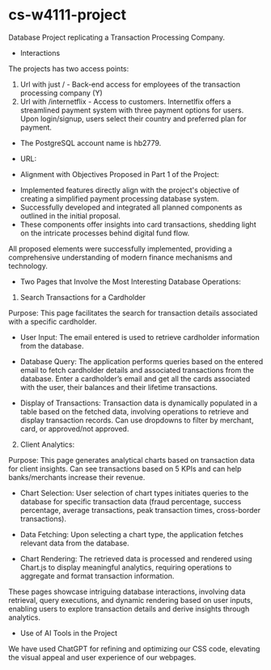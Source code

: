 # cs-w4111-project

Database Project replicating a Transaction Processing Company. 

* Interactions 

The projects has two access points: 

1. Url with just / - Back-end access for employees of the transaction processing company (Y)
2. Url with /internetflix - Access to customers. Internetlfix offers a streamlined payment system with three payment options for users. Upon login/signup, users select their country and preferred plan for payment.

* The PostgreSQL account name is hb2779.

* URL: 

* Alignment with Objectives Proposed in Part 1 of the Project:

- Implemented features directly align with the project's objective of creating a simplified payment processing database system.
- Successfully developed and integrated all planned components as outlined in the initial proposal.
- These components offer insights into card transactions, shedding light on the intricate processes behind digital fund flow.

All proposed elements were successfully implemented, providing a comprehensive understanding of modern finance mechanisms and technology.

* Two Pages that Involve the Most Interesting Database Operations:

1. Search Transactions for a Cardholder

Purpose: This page facilitates the search for transaction details associated with a specific cardholder.

- User Input: The email entered is used to retrieve cardholder information from the database.

- Database Query: The application performs queries based on the entered email to fetch cardholder details and associated transactions from the database. Enter a cardholder’s email and get all the cards associated with the user, their balances and their lifetime transactions. 

- Display of Transactions: Transaction data is dynamically populated in a table based on the fetched data, involving operations to retrieve and display transaction records. Can use dropdowns to filter by merchant, card, or approved/not approved.

2. Client Analytics: 

Purpose: This page generates analytical charts based on transaction data for client insights. Can see transactions based on 5 KPIs and can help banks/merchants increase their revenue.

- Chart Selection: User selection of chart types initiates queries to the database for specific transaction data (fraud percentage, success percentage, average transactions, peak transaction times, cross-border transactions).

- Data Fetching: Upon selecting a chart type, the application fetches relevant data from the database.

- Chart Rendering: The retrieved data is processed and rendered using Chart.js to display meaningful analytics, requiring operations to aggregate and format transaction information.

These pages showcase intriguing database interactions, involving data retrieval, query executions, and dynamic rendering based on user inputs, enabling users to explore transaction details and derive insights through analytics.

* Use of AI Tools in the Project

We have used ChatGPT for refining and optimizing our CSS code, elevating the visual appeal and user experience of our webpages.
